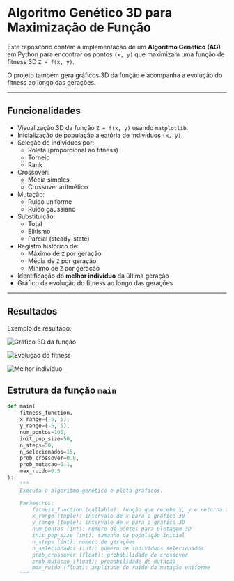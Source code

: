 # Algoritmo Genético 3D para Maximização de Função

Este repositório contém a implementação de um **Algoritmo Genético (AG)** em Python para encontrar os pontos `(x, y)` que maximizam uma função de fitness 3D `Z = f(x, y)`.

O projeto também gera gráficos 3D da função e acompanha a evolução do fitness ao longo das gerações.

---

## Funcionalidades

- Visualização 3D da função `Z = f(x, y)` usando `matplotlib`.
- Inicialização de população aleatória de indivíduos `(x, y)`.
- Seleção de indivíduos por:
  - Roleta (proporcional ao fitness)
  - Torneio
  - Rank
- Crossover:
  - Média simples
  - Crossover aritmético
- Mutação:
  - Ruído uniforme
  - Ruído gaussiano
- Substituição:
  - Total
  - Elitismo
  - Parcial (steady-state)
- Registro histórico de:
  - Máximo de `Z` por geração
  - Média de `Z` por geração
  - Mínimo de `Z` por geração
- Identificação do **melhor indivíduo** da última geração
- Gráfico da evolução do fitness ao longo das gerações

---

## Resultados
Exemplo de resultado: 

![Gráfico 3D da função](https://github.com/user-attachments/assets/ba24fcf2-538e-4557-93a2-7ce287249059)

![Evolução do fitness](https://github.com/user-attachments/assets/8f8b45c1-4258-4665-8001-61398d083b88)

![Melhor indivíduo](https://github.com/user-attachments/assets/def760f8-6573-4c32-a6b0-e738ca7883d4)


## Estrutura da função `main`

```python
def main(
    fitness_function,
    x_range=(-5, 5),
    y_range=(-5, 5),
    num_pontos=100,
    init_pop_size=50,
    n_steps=50,
    n_selecionados=15,
    prob_crossover=0.8,
    prob_mutacao=0.1,
    max_ruido=0.5
):
    """
    Executa o algoritmo genético e plota gráficos.

    Parâmetros:
        fitness_function (callable): função que recebe x, y e retorna z
        x_range (tuple): intervalo de x para o gráfico 3D
        y_range (tuple): intervalo de y para o gráfico 3D
        num_pontos (int): número de pontos para plotagem 3D
        init_pop_size (int): tamanho da população inicial
        n_steps (int): número de gerações
        n_selecionados (int): número de indivíduos selecionados
        prob_crossover (float): probabilidade de crossover
        prob_mutacao (float): probabilidade de mutação
        max_ruido (float): amplitude do ruído da mutação uniforme
    """


